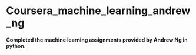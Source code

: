 # Coursera_machine_learning_andrew_ng

#### Completed the machine learning assignments provided by Andrew Ng in python. 
